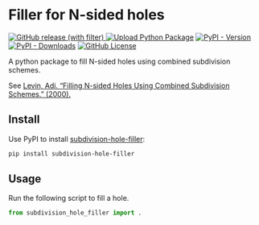 # Filler for N-sided holes
[![GitHub release (with filter)](https://img.shields.io/github/v/release/huang-lihao/subdivision-hole-filler?logo=github)
](https://github.com/huang-lihao/subdivision-hole-filler)
[![Upload Python Package](https://github.com/huang-lihao/subdivision-hole-filler/actions/workflows/python-publish.yml/badge.svg)](https://github.com/huang-lihao/subdivision-hole-filler/actions/workflows/python-publish.yml)
[![PyPI - Version](https://img.shields.io/pypi/v/subdivision-hole-filler?logo=pypi)](https://pypi.org/project/subdivision-hole-filler/)
[![PyPI - Downloads](https://img.shields.io/pypi/dm/subdivision-hole-filler?logo=PyPI)](https://pypi.org/project/subdivision-hole-filler/)
[![GitHub License](https://img.shields.io/github/license/huang-lihao/subdivision-hole-filler)](https://github.com/huang-lihao/subdivision-hole-filler/blob/main/LICENSE)


A python package to fill N-sided holes using combined subdivision schemes.

See [Levin, Adi. “Filling N-sided Holes Using Combined Subdivision Schemes.” (2000).](https://apps.dtic.mil/dtic/tr/fulltext/u2/p012032.pdf)


Install
----------------------
Use PyPI to install [subdivision-hole-filler](https://pypi.org/project/subdivision-hole-filler/):
```sh
pip install subdivision-hole-filler
```

Usage
----------------------
Run the following script to fill a hole.
```python
from subdivision_hole_filler import .

```
